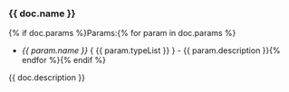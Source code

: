 
### {{ doc.name }}

{% if doc.params %}Params:{% for param in doc.params %}
- *{{ param.name }}* { {{ param.typeList }} } - {{ param.description }}{% endfor %}{% endif %}

{{ doc.description }}
